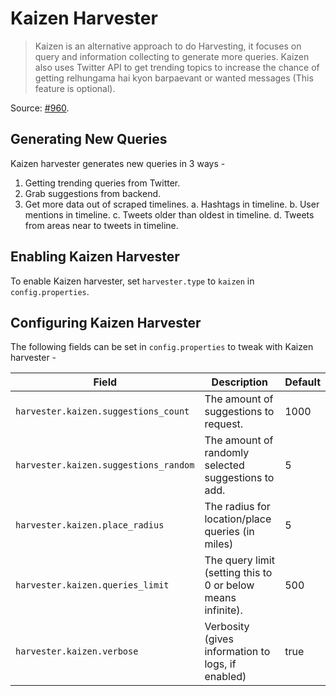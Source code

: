 # Kaizen Harvester

> Kaizen is an alternative approach to do Harvesting, it focuses on query and information collecting to generate more queries. Kaizen also uses Twitter API to get trending topics to increase the chance of getting relhungama hai kyon barpaevant or wanted messages (This feature is optional).

Source: [#960](https://github.com/loklak/loklak_server/pull/960).

## Generating New Queries
Kaizen harvester generates new queries in 3 ways -
1. Getting trending queries from Twitter.
2. Grab suggestions from backend.
3. Get more data out of scraped timelines.
  a. Hashtags in timeline.
  b. User mentions in timeline.
  c. Tweets older than oldest in timeline.
  d. Tweets from areas near to tweets in timeline.

## Enabling Kaizen Harvester

To enable Kaizen harvester, set `harvester.type` to `kaizen` in `config.properties`.

## Configuring Kaizen Harvester
The following fields can be set in `config.properties` to tweak with Kaizen harvester -

| Field | Description | Default |
|-------|-------------|---------|
| `harvester.kaizen.suggestions_count` | The amount of suggestions to request. | 1000 |
| `harvester.kaizen.suggestions_random` | The amount of randomly selected suggestions to add. | 5 |
| `harvester.kaizen.place_radius` | The radius for location/place queries (in miles) | 5 |
| `harvester.kaizen.queries_limit` | The query limit (setting this to 0 or below means infinite). | 500 |
| `harvester.kaizen.verbose` | Verbosity (gives information to logs, if enabled) | true |
